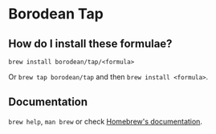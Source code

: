 # Borodean Tap

## How do I install these formulae?

`brew install borodean/tap/<formula>`

Or `brew tap borodean/tap` and then `brew install <formula>`.

## Documentation

`brew help`, `man brew` or check [Homebrew's documentation](https://docs.brew.sh).
